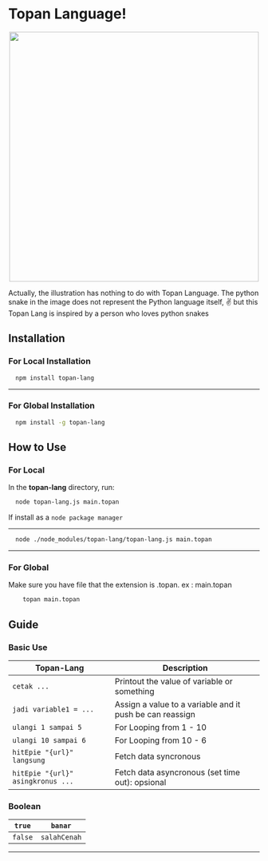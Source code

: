 # Topan Language!

<div align="center">
  <img src="https://github.com/user-attachments/assets/7ef294c4-6678-4db9-b5d8-6b305549c879" width="500"/>
</div>
<p>Actually, the illustration has nothing to do with Topan Language. The python snake in the image does not represent the Python language itself, ✌️ but this Topan Lang is inspired by a person who loves python snakes</p>

## Installation

### For Local Installation

```bash
  npm install topan-lang
```

---

### For Global Installation

```bash
  npm install -g topan-lang
```

## How to Use

### For Local

In the **topan-lang** directory, run:

```bash
  node topan-lang.js main.topan
```

If install as a `node package manager`

---

```bash
  node ./node_modules/topan-lang/topan-lang.js main.topan
```

---

### For Global

Make sure you have file that the extension is .topan. ex : main.topan

```bash
    topan main.topan
```

## Guide

### Basic Use

| Topan-Lang                         | Description                                              |
| ---------------------------------- | -------------------------------------------------------- |
| `cetak ...`                        | Printout the value of variable or something              |
| `jadi variable1 = ...`             | Assign a value to a variable and it push be can reassign |
| `ulangi 1 sampai 5`                | For Looping from 1 - 10                                  |
| `ulangi 10 sampai 6`               | For Looping from 10 - 6                                  |
| `hitEpie "{url}" langsung `        | Fetch data syncronous                                    |
| `hitEpie "{url}" asingkronus ... ` | Fetch data asyncronous (set time out): opsional          |

### Boolean

| `true`  | `banar`      |
| ------- | ------------ |
| `false` | `salahCenah` |

---
